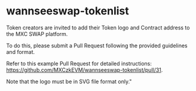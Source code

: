 # wannseeswap-tokenlist


Token creators are invited to add their Token logo and Contract address to the MXC SWAP platform.


To do this, please submit a Pull Request following the provided guidelines and format. 

Refer to this example Pull Request for detailed instructions: https://github.com/MXCzkEVM/wannseeswap-tokenlist/pull/31. 

Note that the logo must be in SVG file format only."

